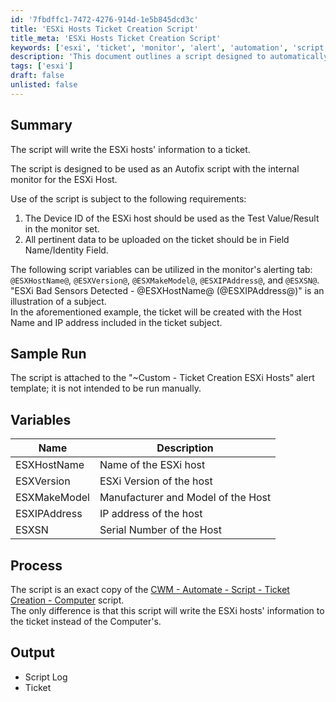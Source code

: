 ```yaml
---
id: '7fbdffc1-7472-4276-914d-1e5b845dcd3c'
title: 'ESXi Hosts Ticket Creation Script'
title_meta: 'ESXi Hosts Ticket Creation Script'
keywords: ['esxi', 'ticket', 'monitor', 'alert', 'automation', 'script']
description: 'This document outlines a script designed to automatically create tickets with information about ESXi hosts. The script is intended for use with internal monitoring systems, ensuring that critical data about ESXi hosts is captured and reported efficiently. It includes details on the required variables, sample run scenarios, and the process involved in utilizing the script effectively.'
tags: ['esxi']
draft: false
unlisted: false
---
```


## Summary

The script will write the ESXi hosts' information to a ticket.

The script is designed to be used as an Autofix script with the internal monitor for the ESXi Host.

Use of the script is subject to the following requirements:  
1. The Device ID of the ESXi host should be used as the Test Value/Result in the monitor set.  
2. All pertinent data to be uploaded on the ticket should be in Field Name/Identity Field.

The following script variables can be utilized in the monitor's alerting tab: `@ESXHostName@`, `@ESXVersion@`, `@ESXMakeModel@`, `@ESXIPAddress@`, and `@ESXSN@`.  
"ESXi Bad Sensors Detected - @ESXHostName@ (@ESXIPAddress@)" is an illustration of a subject.  
In the aforementioned example, the ticket will be created with the Host Name and IP address included in the ticket subject.

## Sample Run

The script is attached to the "~Custom - Ticket Creation ESXi Hosts" alert template; it is not intended to be run manually.

## Variables

| Name           | Description                          |
|----------------|--------------------------------------|
| ESXHostName    | Name of the ESXi host                |
| ESXVersion     | ESXi Version of the host             |
| ESXMakeModel   | Manufacturer and Model of the Host   |
| ESXIPAddress   | IP address of the host               |
| ESXSN          | Serial Number of the Host            |

## Process

The script is an exact copy of the [CWM - Automate - Script - Ticket Creation - Computer](<./Ticket Creation - Computer.md>) script.  
The only difference is that this script will write the ESXi hosts' information to the ticket instead of the Computer's.

## Output

- Script Log
- Ticket

